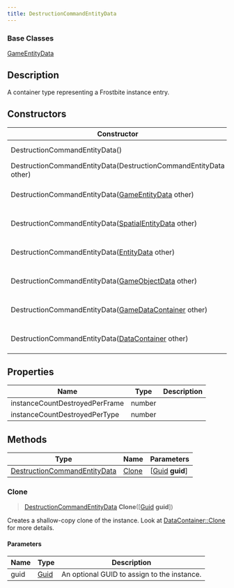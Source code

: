 ```yaml
---
title: DestructionCommandEntityData
---
```

### Base Classes

[GameEntityData](GameEntityData)

## Description

A container type representing a Frostbite instance entry.

## Constructors

| Constructor                                                                             | Description                                                                                                                                     |
| --------------------------------------------------------------------------------------- | ----------------------------------------------------------------------------------------------------------------------------------------------- |
| DestructionCommandEntityData()                                                          | Create a new instance of this container type.                                                                                                   |
| DestructionCommandEntityData(DestructionCommandEntityData other)                        | Create a reference copy of an instance of the same type.                                                                                        |
| DestructionCommandEntityData([GameEntityData](GameEntityData) other)                    | Upcast an instance of type [GameEntityData](GameEntityData) to [DestructionCommandEntityData](DestructionCommandEntityData).                    |
| DestructionCommandEntityData([SpatialEntityData](SpatialEntityData) other)              | Upcast an instance of type [SpatialEntityData](SpatialEntityData) to [DestructionCommandEntityData](DestructionCommandEntityData).              |
| DestructionCommandEntityData([EntityData](EntityData) other)                            | Upcast an instance of type [EntityData](EntityData) to [DestructionCommandEntityData](DestructionCommandEntityData).                            |
| DestructionCommandEntityData([GameObjectData](GameObjectData) other)                    | Upcast an instance of type [GameObjectData](GameObjectData) to [DestructionCommandEntityData](DestructionCommandEntityData).                    |
| DestructionCommandEntityData([GameDataContainer](GameDataContainer) other)              | Upcast an instance of type [GameDataContainer](GameDataContainer) to [DestructionCommandEntityData](DestructionCommandEntityData).              |
| DestructionCommandEntityData([DataContainer](/vext/ref/shared/class/datacontainer) other) | Upcast an instance of type [DataContainer](/vext/ref/shared/class/datacontainer) to [DestructionCommandEntityData](DestructionCommandEntityData). |

## Properties

| Name                           | Type   | Description |
| ------------------------------ | ------ | ----------- |
| instanceCountDestroyedPerFrame | number |             |
| instanceCountDestroyedPerType  | number |             |

## Methods

| Type                                                         | Name            | Parameters                                     |
| ------------------------------------------------------------ | --------------- | ---------------------------------------------- |
| [DestructionCommandEntityData](DestructionCommandEntityData) | [Clone](#clone) | \[[Guid](/vext/ref/shared/class/guid) **guid**\] |

### Clone

> [DestructionCommandEntityData](DestructionCommandEntityData) **Clone**(\[[Guid](/vext/ref/shared/class/guid) **guid**\])

Creates a shallow-copy clone of the instance. Look at [DataContainer::Clone](/vext/ref/shared/class/datacontainer#clone) for more details.

#### Parameters

| Name | Type         | Description                                 |
| ---- | ------------ | ------------------------------------------- |
| guid | [Guid](Guid) | An optional GUID to assign to the instance. |

